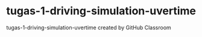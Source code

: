 # tugas-1-driving-simulation-uvertime
tugas-1-driving-simulation-uvertime created by GitHub Classroom
